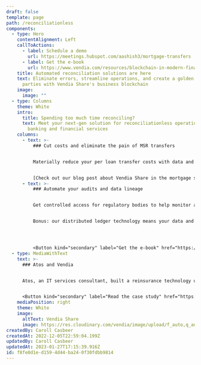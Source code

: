 ```yaml
---
draft: false
template: page
path: /reconciliationless
components:
  - type: Hero
    contentAlignment: Left
    callToActions:
      - label: Schedule a demo
        url: https://meetings.hubspot.com/aashish3/mortgage-transfers
      - label: Get the e-book
        url: https://www.vendia.com/resources/blockchain-in-modern-financial-services-2022
    title: Automated reconciliation solutions are here
    text: Eliminate errors, streamline operations, and create a golden record across
      parties with Vendia Share's business blockchain
    image:
      image: ""
  - type: Columns
    theme: White
    intro:
      title: Spending too much time reconciling?
      text: Meet your next-gen solution for reconciliationless operations across
        banking and financial services
    columns:
      - text: >-
          ### Cut costs and eliminate the pain of MSR transfers


          Materially reduce your per loan transfer costs with data and file automation. Free up your team's time with ledgered data and file workflows that reduce errors and preserve a golden record for all your loan servicing needs.


          [Check out our blog post about Vendia Share in the mortgage servicing industry](https://www.vendia.com/blog/fintech-innovation-mortgage-servicing)
      - text: >-
          ### Automate your audits and data lineage


          Get controlled access for regulatory bodies to help monitor and verify compliance.


          Bonus: our distributed ledger technology means your data and files are traceable. Gain confidence in knowing who changed what and when.




          <Button kind="secondary" label="Get the e-book" href="https://vendia.com/resources/blockchain-in-modern-financial-services-2022" />
  - type: MediaWithText
    text: >-
      ### Atos and Vendia


      Atos, an IT services consultant, built a reinsurance technology using Vendia Share to provide a golden record across insurers.


      <Button kind="secondary" label="Read the case study" href="https://www.vendia.com/blog/atos-success-story" />
    mediaPosition: right
    theme: White
    image:
      altText: Vendia Share
      image: https://res.cloudinary.com/vendia/image/upload/f_auto,q_auto/c_fill,w_1200/v1666829792/user-images.githubusercontent.com..107442245..198142583-7df66b47-19d7-404f-a78e-8b0443f57804.png
createdBy: Caroll Casbeer
createdAt: 2022-12-05T22:59:04.199Z
updatedBy: Caroll Casbeer
updatedAt: 2023-01-27T17:15:39.916Z
id: f8fe0d1e-d159-4d44-ba24-0f30fdbb9814
---
```

